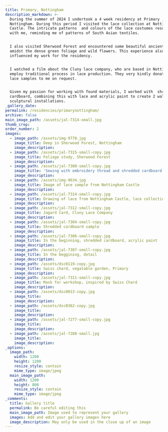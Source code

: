 ```yaml
---
title: Primary, Nottingham
description_markdown: >-
  During the summer of 2024 I undertook a 4 week residency at Primary ,
  Nottingham. During this period I visited the lace collection at Nottingham
  Castle. The intricate patterns  and colours of the lace costumes resonated
  with me, reminding me of patterns of South Asian textiles.


  I also visited Sherwood Forest and encountered some beautiful ancient trees
  amidst the dense green foliage and wild flowers. This experience also
  influenced my work for the residency.


  I watched a film about the Cluny lace company, who are based in Nottingham and
  employ traditional process in lace production. They very kindly donated some
  lace samples to me on request.


  Given my passion for working with found materials, I worked with  shredded
  cardboard, combining this with lace and acrylic paint to create 2 wall 
  sculptural installations.
_gallery_date:
permalink: /residencies/primarynottingham/
archive: false
main_image_path: /assets/jal-7314-small.jpg
thumb_crop:
order_number: 2
images:
  - image_path: /assets/img-9770.jpg
    image_title: Deep in Sherwood Forest, Nottingham
    image_description:
  - image_path: /assets/jal-7315-small-copy.jpg
    image_title: Foliage study, Sherwood Forest
    image_description:
  - image_path: /assets/jal-7300-small-copy.jpg
    image_title: 'Sewing with embroidery thread and shredded cardboard '
    image_description:
  - image_path: /assets/img-9634.jpg
    image_title: Image of lace sample from Nottingham Castle
    image_description:
  - image_path: /assets/jal-7314-small-copy.jpg
    image_title: Drawing of lace from Nottingham Castle, lace collection
    image_description:
  - image_path: /assets/jal-7312-small-copy.jpg
    image_title: Jagard Card, Cluny Lace Company
    image_description:
  - image_path: /assets/jal-7304-small-copy.jpg
    image_title: Shredded cardboard sample
    image_description:
  - image_path: /assets/jal-7306-small-copy.jpg
    image_title: In the beginning, shredded cardboard, acrylic paint
    image_description:
  - image_path: /assets/jal-7307-small-copy.jpg
    image_title: In the beggining, detail
    image_description:
  - image_path: /assets/dsc0119-copy.jpg
    image_title: Swiss chard, vegatable garden, Primary
    image_description:
  - image_path: /assets/jal-7311-small-copy.jpg
    image_title: Mask for workshop, inspired by Swiss Chard
    image_description:
  - image_path: /assets/dsc0013-copy.jpg
    image_title:
    image_description:
  - image_path: /assets/dsc0362-copy.jpg
    image_title:
    image_description:
  - image_path: /assets/jal-7277-small-copy.jpg
    image_title:
    image_description:
  - image_path: /assets/jal-7288-small.jpg
    image_title:
    image_description:
_options:
  image_path:
    width: 1200
    height: 1200
    resize_style: contain
    mime_type: image/jpeg
  main_image_path:
    width: 1200
    height: 800
    resize_style: contain
    mime_type: image/jpeg
_comments:
  title: Gallery title
  permalink: Be careful editing this
  main_image_path: Image used to represent your gallery
  images: Add and edit your gallery images here
  image_description: May only be used in the close up of an image
---
```

